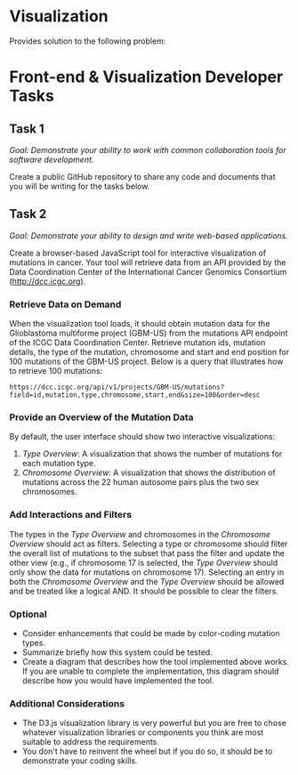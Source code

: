 # Visualization
Provides solution to the following problem:

# Front-end & Visualization Developer Tasks


## Task 1
_Goal: Demonstrate your ability to work with common collaboration tools for software development._

Create a public GitHub repository to share any code and documents that you will be writing for the tasks below.

## Task 2
_Goal: Demonstrate your ability to design and write web-based applications._

Create a browser-based JavaScript tool for interactive visualization of mutations in cancer. Your tool will retrieve data from an API provided by the Data Coordination Center of the International Cancer Genomics Consortium (http://dcc.icgc.org).

### Retrieve Data on Demand
When the visualization tool loads, it should obtain mutation data for the Glioblastoma multiforme project (GBM-US) from the mutations API endpoint of the ICGC Data Coordination Center. Retrieve mutation ids, mutation details, the type of the mutation, chromosome and start and end position for 100 mutations of the GBM-US project. Below is a query that illustrates how to retrieve 100 mutations:

```
https://dcc.icgc.org/api/v1/projects/GBM-US/mutations?field=id,mutation,type,chromosome,start,end&size=100&order=desc
```

### Provide an Overview of the Mutation Data
By default, the user interface should show two interactive visualizations: 

1. _Type Overview_: A visualization that shows the number of mutations for each mutation type.
2. _Chromosome Overview_: A visualization that shows the distribution of mutations across the 22 human autosome pairs plus the two sex chromosomes.

### Add Interactions and Filters
The types in the _Type Overview_ and chromosomes in the _Chromosome Overview_ should act as filters. Selecting a type or chromosome should filter the overall list of mutations to the subset that pass the filter and update the other view (e.g., if chromosome 17 is selected, the _Type Overview_ should only show the data for mutations on chromosome 17). Selecting an entry in both the _Chromosome Overview_ and the _Type Overview_ should be allowed and be treated like a logical AND. It should be possible to clear the filters.

### Optional
- Consider enhancements that could be made by color-coding mutation types.
- Summarize briefly how this system could be tested.
- Create a diagram that describes how the tool implemented above works. If you are unable to complete the implementation, this diagram should describe how you would have implemented the tool.

### Additional Considerations
- The D3.js visualization library is very powerful but you are free to chose whatever visualization libraries or components you think are most suitable to address the requirements.
- You don't have to reinvent the wheel but if you do so, it should be to demonstrate your coding skills.
